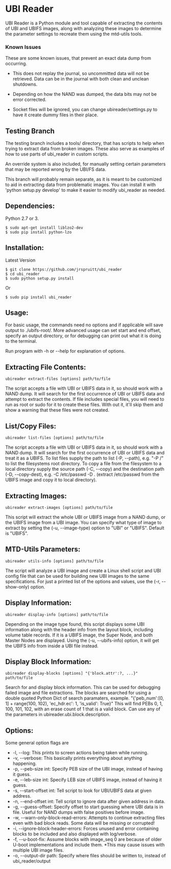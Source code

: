 # UBI Reader
UBI Reader is a Python module and tool capable of extracting
the contents of UBI and UBIFS images, along with analyzing these images to
determine the parameter settings to recreate them using the mtd-utils tools.


### Known Issues
These are some known issues, that prevent an exact data dump from occurring.

* This does not replay the journal, so uncommitted data will not be retrieved. Data can be in the journal with both clean and unclean shutdowns.

* Depending on how the NAND was dumped, the data bits may not be error corrected.

* Socket files will be ignored, you can change ubireader/settings.py to have it create dummy files in their place.


## Testing Branch
The testing branch includes a tools/ directory, that has scripts to help when trying to extract data from broken images. These also serve as examples of how to use parts of ubi_reader in custom scripts.

An override system is also included, for manually setting certain parameters that may be reported wrong by the UBI/FS data.

This branch will probably remain separate, as it is meant to be customized to aid in extracting data from problematic images. You can install it with 'python setup.py develop' to make it easier to modify ubi_reader as needed.


## Dependencies:

Python 2.7 or 3.

    $ sudo apt-get install liblzo2-dev
    $ sudo pip install python-lzo


## Installation:

Latest Version

    $ git clone https://github.com/jrspruitt/ubi_reader
    $ cd ubi_reader
    $ sudo python setup.py install

Or

    $ sudo pip install ubi_reader


## Usage:
For basic usage, the commands need no options and if applicable will save output
to ./ubifs-root/. More advanced usage can set start and end offset, specify
an output directory, or for debugging can print out what it is doing to the
terminal.

Run program with -h or --help for explanation of options.

## Extracting File Contents:
    ubireader extract-files [options] path/to/file

The script accepts a file with UBI or UBIFS data in it, so should work with a NAND
dump. It will search for the first occurrence of UBI or UBIFS data and attempt to
extract the contents. If file includes special files, you will need to run as
root or sudo for it to create these files. With out it, it'll skip them and show a
warning that these files were not created.

## List/Copy Files:
    ubireader list-files [options] path/to/file

The script accepts a file with UBI or UBIFS data in it, so should work with a NAND
dump. It will search for the first occurrence of UBI or UBIFS data and treat it as
a UBIFS. To list files supply the path to list (-P, --path), e.g. "-P /" to list
the filesystems root directory. To copy a file from the filesystem to a local directory
supply the source path (-C, --copy) and the destination path (-D, --copy-dest),
e.g. -C /etc/passwd -D . (extract /etc/passwd from the UBIFS image and copy it to
local directory).

## Extracting Images:
    ubireader extract-images [options] path/to/file

This script will extract the whole UBI or UBIFS image from a NAND dump, or the UBIFS
image from a UBI image. You can specify what type of image to extract by setting the
(-u, --image-type) option to "UBI" or "UBIFS". Default is "UBIFS".

## MTD-Utils Parameters:
    ubireader utils-info [options] path/to/file

The script will analyze a UBI image and create a Linux shell script and UBI config
file that can be used for building new UBI images to the same specifications. For
just a printed list of the options and values, use the (-r, --show-only) option.

## Display Information:
    ubireader display-info [options] path/to/file

Depending on the image type found, this script displays some UBI information along with
the header info from the layout block, including volume table records. If it is a UBIFS
image, the Super Node, and both Master Nodes are displayed. Using the (-u, --ubifs-info)
option, it will get the UBIFS info from inside a UBI file instead.

## Display Block Information:
    ubireader display-blocks [options] "{'block.attr':?, ...}" path/to/file

Search for and display block information. This can be used for debugging failed image
and file extractions. The blocks are searched for using a double quoted Python Dict of
search paramaters, example. "{'peb_num':[0, 1] + range(100, 102), 'ec_hdr.ec': 1, 'is_valid': True}"
This will find PEBs 0, 1, 100, 101, 102, with an erase count of 1 that is a valid block.
Can use any of the parameters in ubireader.ubi.block.description.

## Options:
Some general option flags are
* -l, --log: This prints to screen actions being taken while running.
* -v, --verbose: This basically prints everything about anything happening.
* -p, --peb-size int: Specify PEB size of the UBI image, instead of having it guess.
* -e, --leb-size int: Specify LEB size of UBIFS image, instead of having it guess.
* -s, --start-offset int: Tell script to look for UBI/UBIFS data at given address.
* -n, --end-offset int: Tell script to ignore data after given address in data.
* -g, --guess-offset: Specify offset to start guessing where UBI data is in file. Useful for NAND dumps with false positives before image.
* -w, --warn-only-block-read-errors: Attempts to continue extracting files even with bad block reads. Some data will be missing or corrupted!
* -i, --ignore-block-header-errors: Forces unused and error containing blocks to be included and also displayed with log/verbose.
* -f, --u-boot-fix: Assume blocks with image_seq 0 are because of older U-boot implementations and include them. *This may cause issues with multiple UBI image files.
* -o, --output-dir path: Specify where files should be written to, instead of ubi_reader/output
